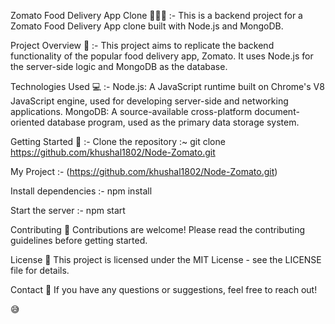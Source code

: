 Zomato Food Delivery App Clone 🍔🍕🌮 :-
This is a backend project for a Zomato Food Delivery App clone built with Node.js and MongoDB.

Project Overview 📝 :-
This project aims to replicate the backend functionality of the popular food delivery app, Zomato. It uses Node.js for the server-side logic and MongoDB as the database.

Technologies Used 💻 :-
Node.js: A JavaScript runtime built on Chrome's V8 JavaScript engine, used for developing server-side and networking applications.
MongoDB: A source-available cross-platform document-oriented database program, used as the primary data storage system.

Getting Started 🚀 :-
Clone the repository :~ git clone https://github.com/khushal1802/Node-Zomato.git

My Project :- (https://github.com/khushal1802/Node-Zomato.git)

Install dependencies :- npm install

Start the server :- npm start

Contributing 🤝
Contributions are welcome! Please read the contributing guidelines before getting started.

License 📄
This project is licensed under the MIT License - see the LICENSE file for details.

Contact 📧
If you have any questions or suggestions, feel free to reach out!


😅
